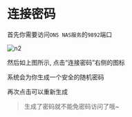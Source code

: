 # 连接密码

首先你需要访问`ONS NAS服务`的`9892`端口

![n2](../img/n2.png)

然后如上图所示, 点击“连接密码”右侧的图标

系统会为你生成一个安全的随机密码

再次点击可以重新生成

> 生成了密码就不能免密码访问了哦~
